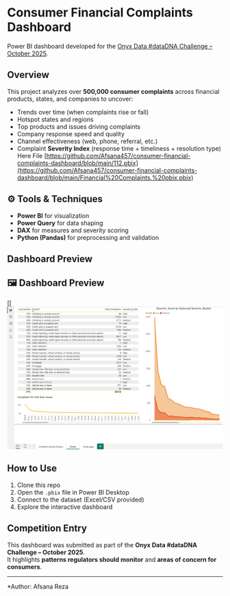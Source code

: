 
# Consumer Financial Complaints Dashboard
Power BI dashboard developed for the [Onyx Data #dataDNA Challenge – October 2025](https://onyxdata.co.uk/data-dna/).

## Overview
This project analyzes over **500,000 consumer complaints** across financial products, states, and companies to uncover:
- Trends over time (when complaints rise or fall)
- Hotspot states and regions
- Top products and issues driving complaints
- Company response speed and quality
- Channel effectiveness (web, phone, referral, etc.)
- Complaint **Severity Index** (response time + timeliness + resolution type)
  Here File
  [https://github.com/Afsana457/consumer-financial-complaints-dashboard/blob/main/112.pbix](https://github.com/Afsana457/consumer-financial-complaints-dashboard/blob/main/Financial%20Complaints.%20pbix.pbix)

## ⚙️ Tools & Techniques
- **Power BI** for visualization
- **Power Query** for data shaping
- **DAX** for measures and severity scoring
- **Python (Pandas)** for preprocessing and validation

## Dashboard Preview
## 🖼️ Dashboard Preview
[[[![Final Dashboard](https://github.com/Afsana457/consumer-financial-complaints-dashboard/blob/main/Capture.PNG)](https://github.com/Afsana457/consumer-financial-complaints-dashboard/blob/main/Capture.PNG3.PNG)


## How to Use
1. Clone this repo
2. Open the `.pbix` file in Power BI Desktop
3. Connect to the dataset (Excel/CSV provided)
4. Explore the interactive dashboard

## Competition Entry
This dashboard was submitted as part of the **Onyx Data #dataDNA Challenge – October 2025**.  
It highlights **patterns regulators should monitor** and **areas of concern for consumers**.

---

*Author: Afsana Reza
